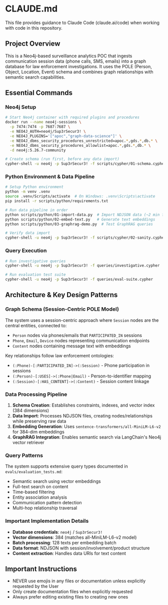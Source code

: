 # CLAUDE.md

This file provides guidance to Claude Code (claude.ai/code) when working with code in this repository.

## Project Overview

This is a Neo4j-based surveillance analytics POC that ingests communication session data (phone calls, SMS, emails) into a graph database for law enforcement investigations. It uses the POLE (Person, Object, Location, Event) schema and combines graph relationships with semantic search capabilities.

## Essential Commands

### Neo4j Setup
```bash
# Start Neo4j container with required plugins and procedures
docker run --name neo4j-sessions \
  -p 7474:7474 -p 7687:7687 \
  -e NEO4J_AUTH=neo4j/Sup3rSecur3! \
  -e NEO4J_PLUGINS='["apoc","graph-data-science"]' \
  -e NEO4J_dbms_security_procedures_unrestricted=apoc.*,gds.*,db.* \
  -e NEO4J_dbms_security_procedures_allowlist=apoc.*,gds.*,db.* \
  -d neo4j:5.26.7-community

# Create schema (run first, before any data import)
cypher-shell -u neo4j -p Sup3rSecur3! -f scripts/cypher/01-schema.cypher
```

### Python Environment & Data Pipeline
```bash
# Setup Python environment
python -m venv .venv
source .venv/Scripts/activate  # On Windows: .venv\Scripts\activate
pip install -r scripts/python/requirements.txt

# Run data pipeline in order
python scripts/python/01-import-data.py  # Import NDJSON data (~2 min for 200 sessions)
python scripts/python/02-embed-text.py   # Generate text embeddings
python scripts/python/03-graphrag-demo.py  # Test GraphRAG queries

# Verify data import
cypher-shell -u neo4j -p Sup3rSecur3! -f scripts/cypher/02-sanity.cypher
```

### Query Execution
```bash
# Run investigative queries
cypher-shell -u neo4j -p Sup3rSecur3! -f queries/investigative.cypher

# Run evaluation test suite
cypher-shell -u neo4j -p Sup3rSecur3! -f queries/eval-suite.cypher
```

## Architecture & Key Design Patterns

### Graph Schema (Session-Centric POLE Model)
The system uses a session-centric approach where `Session` nodes are the central entities, connected to:
- `Person` nodes via phones/emails that `PARTICIPATED_IN` sessions
- `Phone`, `Email`, `Device` nodes representing communication endpoints
- `Content` nodes containing message text with embeddings

Key relationships follow law enforcement ontologies:
- `(:Phone)-[:PARTICIPATED_IN]->(:Session)` - Phone participation in sessions
- `(:Person)-[:USES]->(:Phone|Email)` - Person-to-identifier mapping
- `(:Session)-[:HAS_CONTENT]->(:Content)` - Session content linkage

### Data Processing Pipeline
1. **Schema Creation**: Establishes constraints, indexes, and vector index (384 dimensions)
2. **Data Import**: Processes NDJSON files, creating nodes/relationships while preserving raw data
3. **Embedding Generation**: Uses `sentence-transformers/all-MiniLM-L6-v2` for 384-dim embeddings
4. **GraphRAG Integration**: Enables semantic search via LangChain's Neo4j vector retriever

### Query Patterns
The system supports extensive query types documented in `evals/evaluation_tests.md`:
- Semantic search using vector embeddings
- Full-text search on content
- Time-based filtering
- Entity association analysis
- Communication pattern detection
- Multi-hop relationship traversal

### Important Implementation Details
- **Database credentials**: `neo4j` / `Sup3rSecur3!`
- **Vector dimensions**: 384 (matches all-MiniLM-L6-v2 model)
- **Batch processing**: 128 texts per embedding batch
- **Data format**: NDJSON with session/involvement/product structure
- **Content extraction**: Handles data URIs for text content

## Important Instructions
- NEVER use emojis in any files or documentation unless explicitly requested by the User
- Only create documentation files when explicitly requested
- Always prefer editing existing files to creating new ones